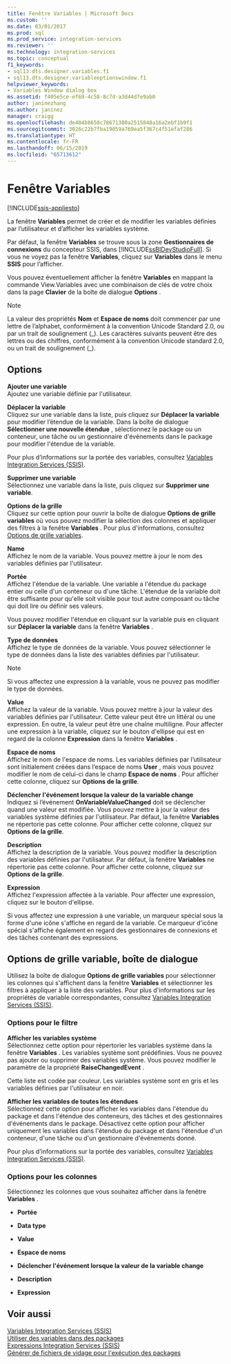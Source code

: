 ```yaml
---
title: Fenêtre Variables | Microsoft Docs
ms.custom: ''
ms.date: 03/01/2017
ms.prod: sql
ms.prod_service: integration-services
ms.reviewer: ''
ms.technology: integration-services
ms.topic: conceptual
f1_keywords:
- sql13.dts.designer.variables.f1
- sql13.dts.designer.variableoptionswindow.f1
helpviewer_keywords:
- Variables Window dialog box
ms.assetid: f405e5ce-ef69-4c58-8c7d-a3d44dfe9ab0
author: janinezhang
ms.author: janinez
manager: craigg
ms.openlocfilehash: de404b8650c78671380a2515848a16a2ebf1b9f1
ms.sourcegitcommit: 3026c22b7fba19059a769ea5f367c4f51efaf286
ms.translationtype: HT
ms.contentlocale: fr-FR
ms.lasthandoff: 06/15/2019
ms.locfileid: "65713612"
---
```

# <a name="variables-window"></a>Fenêtre Variables

[!INCLUDE[ssis-appliesto](../includes/ssis-appliesto-ssvrpluslinux-asdb-asdw-xxx.md)]


  La fenêtre **Variables** permet de créer et de modifier les variables définies par l’utilisateur et d’afficher les variables système.  
  
 Par défaut, la fenêtre **Variables** se trouve sous la zone **Gestionnaires de connexions** du concepteur SSIS, dans [!INCLUDE[ssBIDevStudioFull](../includes/ssbidevstudiofull-md.md)]. Si vous ne voyez pas la fenêtre **Variables**, cliquez sur **Variables** dans le menu **SSIS** pour l’afficher.  
  
 Vous pouvez éventuellement afficher la fenêtre **Variables** en mappant la commande View.Variables avec une combinaison de clés de votre choix dans la page **Clavier** de la boîte de dialogue **Options** .  
  
> [!NOTE]
>  La valeur des propriétés **Nom** et **Espace de noms** doit commencer par une lettre de l’alphabet, conformément à la convention Unicode Standard 2.0, ou par un trait de soulignement (_). Les caractères suivants peuvent être des lettres ou des chiffres, conformément à la convention Unicode standard 2.0, ou un trait de soulignement (\_).  
  
## <a name="options"></a>Options  
 **Ajouter une variable**  
 Ajoutez une variable définie par l'utilisateur.  
  
 **Déplacer la variable**  
 Cliquez sur une variable dans la liste, puis cliquez sur **Déplacer la variable** pour modifier l’étendue de la variable. Dans la boîte de dialogue **Sélectionner une nouvelle étendue** , sélectionnez le package ou un conteneur, une tâche ou un gestionnaire d'événements dans le package pour modifier l'étendue de la variable.  
  
 Pour plus d’informations sur la portée des variables, consultez [Variables Integration Services &#40;SSIS&#41;](../integration-services/integration-services-ssis-variables.md).  
  
 **Supprimer une variable**  
 Sélectionnez une variable dans la liste, puis cliquez sur **Supprimer une variable**.  
  
 **Options de la grille**  
 Cliquez sur cette option pour ouvrir la boîte de dialogue **Options de grille variables** où vous pouvez modifier la sélection des colonnes et appliquer des filtres à la fenêtre **Variables** . Pour plus d'informations, consultez [Options de grille variables](../integration-services/variable-grid-options.md).  
  
 **Name**  
 Affichez le nom de la variable. Vous pouvez mettre à jour le nom des variables définies par l'utilisateur.  
  
 **Portée**  
 Affichez l'étendue de la variable. Une variable a l'étendue du package entier ou celle d'un conteneur ou d'une tâche. L'étendue de la variable doit être suffisante pour qu'elle soit visible pour tout autre composant ou tâche qui doit lire ou définir ses valeurs.  
  
 Vous pouvez modifier l'étendue en cliquant sur la variable puis en cliquant sur **Déplacer la variable** dans la fenêtre **Variables** .  
  
 **Type de données**  
 Affichez le type de données de la variable. Vous pouvez sélectionner le type de données dans la liste des variables définies par l'utilisateur.  
  
> [!NOTE]  
>  Si vous affectez une expression à la variable, vous ne pouvez pas modifier le type de données.  
  
 **Value**  
 Affichez la valeur de la variable. Vous pouvez mettre à jour la valeur des variables définies par l'utilisateur. Cette valeur peut être un littéral ou une expression. En outre, la valeur peut être une chaîne multiligne. Pour affecter une expression à la variable, cliquez sur le bouton d'ellipse qui est en regard de la colonne **Expression** dans la fenêtre **Variables** .  
  
 **Espace de noms**  
 Affichez le nom de l'espace de noms. Les variables définies par l’utilisateur sont initialement créées dans l’espace de noms **User** , mais vous pouvez modifier le nom de celui-ci dans le champ **Espace de noms** . Pour afficher cette colonne, cliquez sur **Options de la grille**.  
  
 **Déclencher l'événement lorsque la valeur de la variable change**  
 Indiquez si l’événement **OnVariableValueChanged** doit se déclencher quand une valeur est modifiée. Vous pouvez mettre à jour la valeur des variables système définies par l'utilisateur. Par défaut, la fenêtre **Variables** ne répertorie pas cette colonne. Pour afficher cette colonne, cliquez sur **Options de la grille**.  
  
 **Description**  
 Affichez la description de la variable. Vous pouvez modifier la description des variables définies par l'utilisateur. Par défaut, la fenêtre **Variables** ne répertorie pas cette colonne. Pour afficher cette colonne, cliquez sur **Options de la grille**.  
  
 **Expression**  
 Affichez l'expression affectée à la variable. Pour affecter une expression, cliquez sur le bouton d'ellipse.  
  
 Si vous affectez une expression à une variable, un marqueur spécial sous la forme d'une icône s'affiche en regard de la variable. Ce marqueur d'icône spécial s'affiche également en regard des gestionnaires de connexions et des tâches contenant des expressions.  

## <a name="variable-grid-options-dialog-box"></a>Options de grille variable, boîte de dialogue
 Utilisez la boîte de dialogue **Options de grille variables** pour sélectionner les colonnes qui s'affichent dans la fenêtre **Variables** et sélectionner les filtres à appliquer à la liste des variables. Pour plus d'informations sur les propriétés de variable correspondantes, consultez [Variables Integration Services &#40;SSIS&#41;](../integration-services/integration-services-ssis-variables.md).  
  
### <a name="options-for-filter"></a>Options pour le filtre  
 **Afficher les variables système**  
 Sélectionnez cette option pour répertorier les variables système dans la fenêtre **Variables** . Les variables système sont prédéfinies. Vous ne pouvez pas ajouter ou supprimer des variables système. Vous pouvez modifier le paramètre de la propriété **RaiseChangedEvent** .  
  
 Cette liste est codée par couleur. Les variables système sont en gris et les variables définies par l'utilisateur en noir.  
  
 **Afficher les variables de toutes les étendues**  
 Sélectionnez cette option pour afficher les variables dans l'étendue du package et dans l'étendue des conteneurs, des tâches et des gestionnaires d'événements dans le package. Désactivez cette option pour afficher uniquement les variables dans l'étendue du package et dans l'étendue d'un conteneur, d'une tâche ou d'un gestionnaire d'événements donné.  
  
 Pour plus d’informations sur la portée des variables, consultez [Variables Integration Services &#40;SSIS&#41;](../integration-services/integration-services-ssis-variables.md).  
  
### <a name="options-for-columns"></a>Options pour les colonnes  
 Sélectionnez les colonnes que vous souhaitez afficher dans la fenêtre **Variables** .  
  
-   **Portée**  
  
-   **Data type**  
  
-   **Value**  
  
-   **Espace de noms**  
  
-   **Déclencher l'événement lorsque la valeur de la variable change**  
  
-   **Description**  
  
-   **Expression**  
  
## <a name="see-also"></a>Voir aussi  
 [Variables Integration Services &#40;SSIS&#41;](../integration-services/integration-services-ssis-variables.md)   
 [Utiliser des variables dans des packages](https://msdn.microsoft.com/library/7742e92d-46c5-4cc4-b9a3-45b688ddb787)   
 [Expressions Integration Services &#40;SSIS&#41;](../integration-services/expressions/integration-services-ssis-expressions.md)   
 [Générer de fichiers de vidage pour l'exécution des packages](../integration-services/troubleshooting/generating-dump-files-for-package-execution.md)  
  
  
